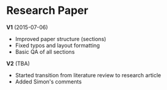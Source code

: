 # Research Paper

**V1** (2015-07-06)

* Improved paper structure (sections)
* Fixed typos and layout formatting
* Basic QA of all sections

**V2** (TBA)

* Started transition from literature review to research article
* Added Simon's comments  

